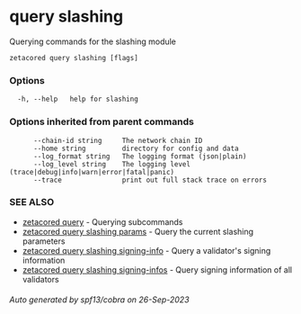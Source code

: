 # query slashing

Querying commands for the slashing module

```
zetacored query slashing [flags]
```

### Options

```
  -h, --help   help for slashing
```

### Options inherited from parent commands

```
      --chain-id string     The network chain ID
      --home string         directory for config and data 
      --log_format string   The logging format (json|plain) 
      --log_level string    The logging level (trace|debug|info|warn|error|fatal|panic) 
      --trace               print out full stack trace on errors
```

### SEE ALSO

* [zetacored query](zetacored_query.md)	 - Querying subcommands
* [zetacored query slashing params](zetacored_query_slashing_params.md)	 - Query the current slashing parameters
* [zetacored query slashing signing-info](zetacored_query_slashing_signing-info.md)	 - Query a validator's signing information
* [zetacored query slashing signing-infos](zetacored_query_slashing_signing-infos.md)	 - Query signing information of all validators

###### Auto generated by spf13/cobra on 26-Sep-2023
